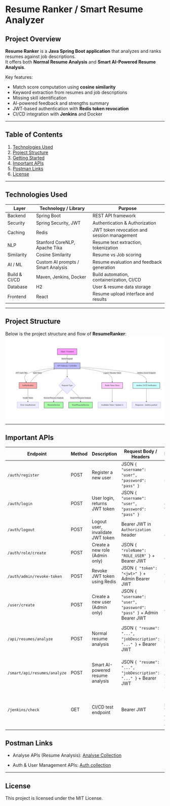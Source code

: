 # Resume Ranker / Smart Resume Analyzer

## Project Overview

**Resume Ranker** is a **Java Spring Boot application** that analyzes and ranks resumes against job descriptions.  
It offers both **Normal Resume Analysis** and **Smart AI-Powered Resume Analysis**.  

Key features:  
- Match score computation using **cosine similarity**  
- Keyword extraction from resumes and job descriptions  
- Missing skill identification  
- AI-powered feedback and strengths summary  
- JWT-based authentication with **Redis token revocation**  
- CI/CD integration with **Jenkins** and Docker  

---

## Table of Contents

1. [Technologies Used](#technologies-used)  
2. [Project Structure](#project-structure)   
3. [Getting Started](#getting-started)  
4. [Important APIs](#important-apis)  
5. [Postman Links](#postman-links)  
6. [License](#license)  

---

## Technologies Used

| Layer | Technology / Library | Purpose |
|-------|-------------------|---------|
| Backend | Spring Boot | REST API framework |
| Security | Spring Security, JWT | Authentication & Authorization |
| Caching | Redis | JWT token revocation and session management |
| NLP | Stanford CoreNLP, Apache Tika | Resume text extraction, tokenization |
| Similarity | Cosine Similarity | Resume vs Job scoring |
| AI / ML | Custom AI prompts / Smart Analysis | Resume evaluation and feedback generation |
| Build & CI/CD | Maven, Jenkins, Docker | Build automation, containerization, CI/CD |
| Database | H2 | User & resume data storage |
| Frontend | React | Resume upload interface and results |

---

## Project Structure
Below is the project structure and flow of **ResumeRanker**:
![ResumeRanker Architecture](ResumeRankerArchitecture.png)

---

## Important APIs

| Endpoint                     | Method | Description                       | Request Body / Headers                                               | Response                                            |
| ---------------------------- | ------ | --------------------------------- | -------------------------------------------------------------------- | --------------------------------------------------- |
| `/auth/register`             | POST   | Register a new user               | JSON `{ "username": "user", "password": "pass" }`                    | 200 OK, User registered                             |
| `/auth/login`                | POST   | User login, returns JWT token     | JSON `{ "username": "user", "password": "pass" }`                    | 200 OK, JWT token                                   |
| `/auth/logout`               | POST   | Logout user, invalidate JWT token | Bearer JWT in `Authorization` header                                 | 200 OK, Logged out                                  |
| `/auth/role/create`          | POST   | Create a new role (Admin only)    | JSON `{ "roleName": "ROLE_USER" }` + Bearer JWT                      | 200 OK, Role created                                |
| `/auth/admin/revoke-token`   | POST   | Revoke JWT token using Redis      | JSON `{ "token": "<jwt>" }` + Admin Bearer JWT                       | 200 OK, Token revoked                               |
| `/user/create`               | POST   | Create a new user (Admin only)    | JSON `{ "username": "user", "password": "pass" }` + Admin Bearer JWT | 200 OK, User created                                |
| `/api/resumes/analyze`       | POST   | Normal resume analysis            | JSON `{ "resume": "...", "jobDescription": "..." }` + Bearer JWT     | 200 OK, Match score, keywords, missing skills       |
| `/smart/api/resumes/analyze` | POST   | Smart AI-powered resume analysis  | JSON `{ "resume": "...", "jobDescription": "..." }` + Bearer JWT     | 200 OK, Match score, AI feedback, strengths summary |
| `/jenkins/check`             | GET    | CI/CD test endpoint               | Bearer JWT                                                           | 200 OK, "Jenkins pushed this fine and CI/CD worked" |

## Postman Links 

* Analyse APIs (Resume Analysis): [Analyse Collection](https://documenter.getpostman.com/view/36779828/2sB2x3nYvK#dcd935c6-d168-47e3-806d-62d125c528b2)

* Auth & User Management APIs: [Auth collection](https://testingteam-3876.postman.co/documentation/36779828-a0b71ad7-18b3-4371-b97c-6275a8719d07/publish?workspaceId=758b9112-24a2-43f4-bfed-a2d0b8a8418d)

---

## License 
This project is licensed under the MIT License.
